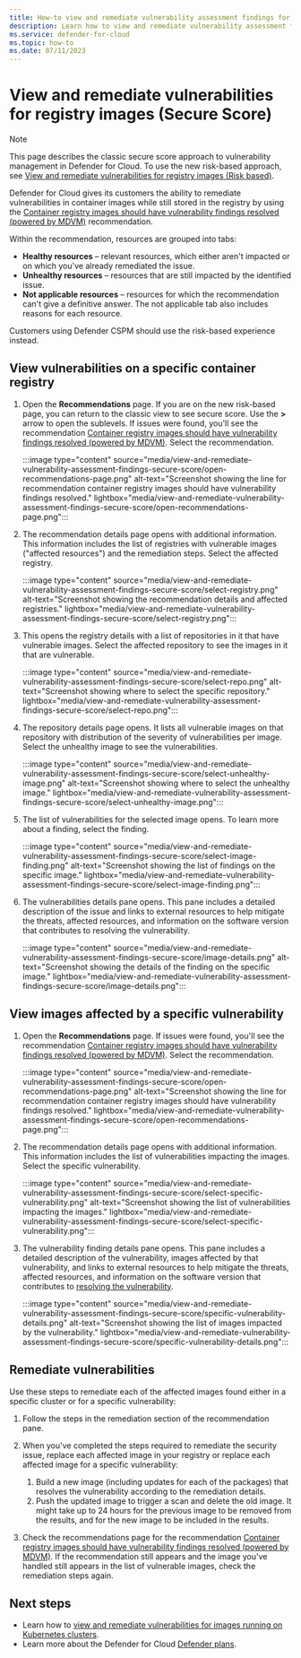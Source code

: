 ```yaml
---
title: How-to view and remediate vulnerability assessment findings for registry images (Secure Score).
description: Learn how to view and remediate vulnerability assessment findings for registry images  (Secure Score).
ms.service: defender-for-cloud
ms.topic: how-to
ms.date: 07/11/2023
---
```


# View and remediate vulnerabilities for registry images (Secure Score)

> [!NOTE]
> This page describes the classic secure score approach to vulnerability management in Defender for Cloud. To use the new risk-based approach, see [View and remediate vulnerabilities for registry images (Risk based)](view-and-remediate-vulnerability-assessment-findings.md).

Defender for Cloud gives its customers the ability to remediate vulnerabilities in container images while still stored in the registry by using the [Container registry images should have vulnerability findings resolved (powered by MDVM)](https://portal.azure.com/#blade/Microsoft_Azure_Security/RecommendationsBlade/assessmentKey/c0b7cfc6-3172-465a-b378-53c7ff2cc0d5) recommendation.

Within the recommendation, resources are grouped into tabs:  

- **Healthy resources** – relevant resources, which either aren't impacted or on which you've already remediated the issue.  
- **Unhealthy resources** – resources that are still impacted by the identified issue.  
- **Not applicable resources** – resources for which the recommendation can't give a definitive answer. The not applicable tab also includes reasons for each resource.  

Customers using Defender CSPM should use the risk-based experience instead.

## View vulnerabilities on a specific container registry

1. Open the **Recommendations** page. If you are on the new risk-based page, you can return to the classic view to see secure score. Use the **>** arrow to open the sublevels. If issues were found, you'll see the recommendation [Container registry images should have vulnerability findings resolved (powered by MDVM)](https://portal.azure.com/#blade/Microsoft_Azure_Security/RecommendationsBlade/assessmentKey/c0b7cfc6-3172-465a-b378-53c7ff2cc0d5). Select the recommendation.

    :::image type="content" source="media/view-and-remediate-vulnerability-assessment-findings-secure-score/open-recommendations-page.png" alt-text="Screenshot showing the line for recommendation container registry images should have vulnerability findings resolved." lightbox="media/view-and-remediate-vulnerability-assessment-findings-secure-score/open-recommendations-page.png":::

1. The recommendation details page opens with additional information. This information includes the list of registries with vulnerable images ("affected resources") and the remediation steps. Select the affected registry.

    :::image type="content" source="media/view-and-remediate-vulnerability-assessment-findings-secure-score/select-registry.png" alt-text="Screenshot showing the recommendation details and affected registries." lightbox="media/view-and-remediate-vulnerability-assessment-findings-secure-score/select-registry.png":::

1. This opens the registry details with a list of repositories in it that have vulnerable images. Select the affected repository to see the images in it that are vulnerable.

    :::image type="content" source="media/view-and-remediate-vulnerability-assessment-findings-secure-score/select-repo.png" alt-text="Screenshot showing where to select the specific repository." lightbox="media/view-and-remediate-vulnerability-assessment-findings-secure-score/select-repo.png":::

1. The repository details page opens. It lists all vulnerable images on that repository with distribution of the severity of vulnerabilities per image. Select the unhealthy image to see the vulnerabilities.

    :::image type="content" source="media/view-and-remediate-vulnerability-assessment-findings-secure-score/select-unhealthy-image.png" alt-text="Screenshot showing where to select the unhealthy image." lightbox="media/view-and-remediate-vulnerability-assessment-findings-secure-score/select-unhealthy-image.png":::

1. The list of vulnerabilities for the selected image opens. To learn more about a finding, select the finding.

    :::image type="content" source="media/view-and-remediate-vulnerability-assessment-findings-secure-score/select-image-finding.png" alt-text="Screenshot showing the list of findings on the specific image." lightbox="media/view-and-remediate-vulnerability-assessment-findings-secure-score/select-image-finding.png":::

1. The vulnerabilities details pane opens. This pane includes a detailed description of the issue and links to external resources to help mitigate the threats, affected resources, and information on the software version that contributes to resolving the vulnerability.  

    :::image type="content" source="media/view-and-remediate-vulnerability-assessment-findings-secure-score/image-details.png" alt-text="Screenshot showing the details of the finding on the specific image." lightbox="media/view-and-remediate-vulnerability-assessment-findings-secure-score/image-details.png":::

## View images affected by a specific vulnerability

1. Open the **Recommendations** page. If issues were found, you'll see the recommendation [Container registry images should have vulnerability findings resolved (powered by MDVM)](https://portal.azure.com/#blade/Microsoft_Azure_Security/RecommendationsBlade/assessmentKey/c0b7cfc6-3172-465a-b378-53c7ff2cc0d5). Select the recommendation.

    :::image type="content" source="media/view-and-remediate-vulnerability-assessment-findings-secure-score/open-recommendations-page.png" alt-text="Screenshot showing the line for recommendation container registry images should have vulnerability findings resolved." lightbox="media/view-and-remediate-vulnerability-assessment-findings-secure-score/open-recommendations-page.png":::

1. The recommendation details page opens with additional information. This information includes the list of vulnerabilities impacting the images. Select the specific vulnerability.

    :::image type="content" source="media/view-and-remediate-vulnerability-assessment-findings-secure-score/select-specific-vulnerability.png" alt-text="Screenshot showing the list of vulnerabilities impacting the images." lightbox="media/view-and-remediate-vulnerability-assessment-findings-secure-score/select-specific-vulnerability.png":::

1. The vulnerability finding details pane opens. This pane includes a detailed description of the vulnerability, images affected by that vulnerability, and links to external resources to help mitigate the threats, affected resources, and information on the software version that contributes to [resolving the vulnerability](#remediate-vulnerabilities).

    :::image type="content" source="media/view-and-remediate-vulnerability-assessment-findings-secure-score/specific-vulnerability-details.png" alt-text="Screenshot showing the list of images impacted by the vulnerability." lightbox="media/view-and-remediate-vulnerability-assessment-findings-secure-score/specific-vulnerability-details.png":::

## Remediate vulnerabilities

Use these steps to remediate each of the affected images found either in a specific cluster or for a specific vulnerability:

1. Follow the steps in the remediation section of the recommendation pane.
1. When you've completed the steps required to remediate the security issue, replace each affected image in your registry or replace each affected image for a specific vulnerability:
    1. Build a new image (including updates for each of the packages) that resolves the vulnerability according to the remediation details.
    1. Push the updated image to trigger a scan and delete the old image. It might take up to 24 hours for the previous image to be removed from the results, and for the new image to be included in the results.

1. Check the recommendations page for the recommendation [Container registry images should have vulnerability findings resolved (powered by MDVM)](https://portal.azure.com/#blade/Microsoft_Azure_Security/RecommendationsBlade/assessmentKey/c0b7cfc6-3172-465a-b378-53c7ff2cc0d5).
If the recommendation still appears and the image you've handled still appears in the list of vulnerable images, check the remediation steps again.

## Next steps

- Learn how to [view and remediate vulnerabilities for images running on Kubernetes clusters](view-and-remediate-vulnerabilities-for-images.md).
- Learn more about the Defender for Cloud [Defender plans](defender-for-cloud-introduction.md#protect-cloud-workloads).
